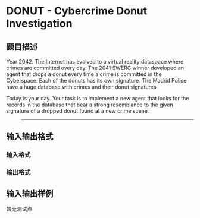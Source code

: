 # DONUT - Cybercrime Donut Investigation

## 题目描述

Year 2042. The Internet has evolved to a virtual reality dataspace where crimes are committed every day. The 2041 SWERC winner developed an agent that drops a donut every time a crime is committed in the Cyberspace. Each of the donuts has its own signature. The Madrid Police have a huge database with crimes and their donut signatures.

Today is your day. Your task is to implement a new agent that looks for the records in the database that bear a strong resemblance to the given signature of a dropped donut found at a new crime scene.

> - - - - - -

## 输入输出格式

### 输入格式

### 输出格式

## 输入输出样例

暂无测试点

